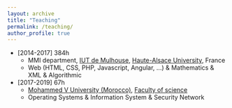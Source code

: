 ```yaml
---
layout: archive
title: "Teaching"
permalink: /teaching/
author_profile: true
---
```


* [2014-2017] 384h
  * MMI department, [IUT de Mulhouse](http://www.iutmulhouse.uha.fr/), [Haute-Alsace University](https://www.uha.fr/), France
  * Web (HTML, CSS, PHP, Javascript, Angular, ...) & Mathematics & XML & Algorithmic
* [2017-2019] 67h
  * [Mohammed V University (Morocco)](www.um5.ac.ma/), [Faculty of science](http://www.fsr.ac.ma/)
  * Operating Systems & Information System & Security Network
